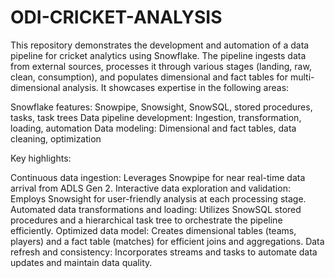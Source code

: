 # ODI-CRICKET-ANALYSIS

This repository demonstrates the development and automation of a data pipeline for cricket analytics using Snowflake. The pipeline ingests data from external sources, processes it through various stages (landing, raw, clean, consumption), and populates dimensional and fact tables for multi-dimensional analysis. It showcases expertise in the following areas:

Snowflake features: Snowpipe, Snowsight, SnowSQL, stored procedures, tasks, task trees
Data pipeline development: Ingestion, transformation, loading, automation
Data modeling: Dimensional and fact tables, data cleaning, optimization

Key highlights:

Continuous data ingestion: Leverages Snowpipe for near real-time data arrival from ADLS Gen 2.
Interactive data exploration and validation: Employs Snowsight for user-friendly analysis at each processing stage.
Automated data transformations and loading: Utilizes SnowSQL stored procedures and a hierarchical task tree to orchestrate the pipeline efficiently.
Optimized data model: Creates dimensional tables (teams, players) and a fact table (matches) for efficient joins and aggregations.
Data refresh and consistency: Incorporates streams and tasks to automate data updates and maintain data quality.
